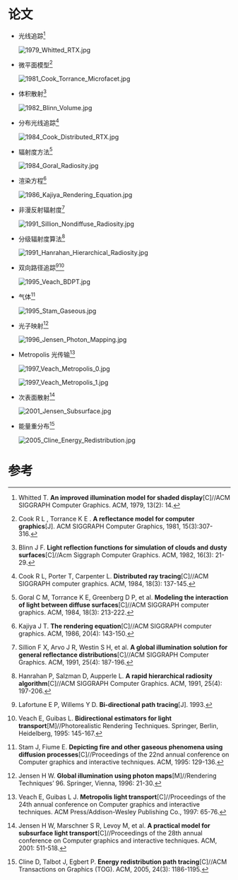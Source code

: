 # 论文

- 光线追踪[^Whitted, 1979] 

  ![1979_Whitted_RTX.jpg](https://raw.githubusercontent.com/Ubpa/ImgBed/master/Note/CG/papers/zip_jpg/1979_Whitted_RTX.jpg)

- 微平面模型[^CookTorrance, 1981] 

  ![1981_Cook_Torrance_Microfacet.jpg](https://raw.githubusercontent.com/Ubpa/ImgBed/master/Note/CG/papers/zip_jpg/1981_Cook_Torrance_Microfacet.jpg)

- 体积散射[^Blinn, 1982] 

  ![1982_Blinn_Volume.jpg](https://raw.githubusercontent.com/Ubpa/ImgBed/master/Note/CG/papers/zip_jpg/1982_Blinn_Volume.jpg)

- 分布光线追踪[^Cook, 1984] 

  ![1984_Cook_Distributed_RTX.jpg](https://raw.githubusercontent.com/Ubpa/ImgBed/master/Note/CG/papers/zip_jpg/1984_Cook_Distributed_RTX.jpg)

- 辐射度方法[^Goral, 1984] 

  ![1984_Goral_Radiosity.jpg](https://raw.githubusercontent.com/Ubpa/ImgBed/master/Note/CG/papers/zip_jpg/1984_Goral_Radiosity.jpg)

- 渲染方程[^Kajiya, 1986] 

  ![1986_Kajiya_Rendering_Equation.jpg](https://raw.githubusercontent.com/Ubpa/ImgBed/master/Note/CG/papers/zip_jpg/1986_Kajiya_Rendering_Equation.jpg)

- 非漫反射辐射度[^Sillion, 1991] 

  ![1991_Sillion_Nondiffuse_Radiosity.jpg](https://raw.githubusercontent.com/Ubpa/ImgBed/master/Note/CG/papers/zip_jpg/1991_Sillion_Nondiffuse_Radiosity.jpg)

- 分级辐射度算法[^Hanrahan, 1991] 

  ![1991_Hanrahan_Hierarchical_Radiosity.jpg](https://raw.githubusercontent.com/Ubpa/ImgBed/master/Note/CG/papers/zip_jpg/1991_Hanrahan_Hierarchical_Radiosity.jpg)

- 双向路径追踪[^Lafortune, 1993][^Veach, 1995] 

  ![1995_Veach_BDPT.jpg](https://raw.githubusercontent.com/Ubpa/ImgBed/master/Note/CG/papers/zip_jpg/1995_Veach_BDPT.jpg)

- 气体[^Stam, 1995] 

  ![1995_Stam_Gaseous.jpg](https://raw.githubusercontent.com/Ubpa/ImgBed/master/Note/CG/papers/zip_jpg/1995_Stam_Gaseous.jpg)

- 光子映射[^Jensen, 1996] 

  ![1996_Jensen_Photon_Mapping.jpg](https://raw.githubusercontent.com/Ubpa/ImgBed/master/Note/CG/papers/zip_jpg/1996_Jensen_Photon_Mapping.jpg)

- Metropolis 光传输[^Veach, 1997] 

  ![1997_Veach_Metropolis_0.jpg](https://raw.githubusercontent.com/Ubpa/ImgBed/master/Note/CG/papers/zip_jpg/1997_Veach_Metropolis_0.jpg)

  ![1997_Veach_Metropolis_1.jpg](https://raw.githubusercontent.com/Ubpa/ImgBed/master/Note/CG/papers/zip_jpg/1997_Veach_Metropolis_1.jpg)

- 次表面散射[^Jensen, 2001]

  ![2001_Jensen_Subsurface.jpg](https://raw.githubusercontent.com/Ubpa/ImgBed/master/Note/CG/papers/zip_jpg/2001_Jensen_Subsurface.jpg)

- 能量重分布[^Cline, 2005]

  ![2005_Cline_Energy_Redistribution.jpg](https://raw.githubusercontent.com/Ubpa/ImgBed/master/Note/CG/papers/zip_jpg/2005_Cline_Energy_Redistribution.jpg)

# 参考

[^Whitted, 1979]: Whitted T. **An improved illumination model for shaded display**[C]//ACM SIGGRAPH Computer Graphics. ACM, 1979, 13(2): 14.

[^CookTorrance, 1981]: Cook R L , Torrance K E . **A reflectance model for computer graphics**[J]. ACM SIGGRAPH Computer Graphics, 1981, 15(3):307-316.

[^Blinn, 1982]: Blinn J F. **Light reflection functions for simulation of clouds and dusty surfaces**[C]//Acm Siggraph Computer Graphics. ACM, 1982, 16(3): 21-29.

[^Goral, 1984]: Goral C M, Torrance K E, Greenberg D P, et al. **Modeling the interaction of light between diffuse surfaces**[C]//ACM SIGGRAPH computer graphics. ACM, 1984, 18(3): 213-222.

[^Kajiya, 1986]: Kajiya J T. **The rendering equation**[C]//ACM SIGGRAPH computer graphics. ACM, 1986, 20(4): 143-150.

[^Sillion, 1991]: Sillion F X, Arvo J R, Westin S H, et al. **A global illumination solution for general reflectance distributions**[C]//ACM SIGGRAPH Computer Graphics. ACM, 1991, 25(4): 187-196.

[^Cook, 1984]: Cook R L, Porter T, Carpenter L. **Distributed ray tracing**[C]//ACM SIGGRAPH computer graphics. ACM, 1984, 18(3): 137-145.

[^Hanrahan, 1991]: Hanrahan P, Salzman D, Aupperle L. **A rapid hierarchical radiosity algorithm**[C]//ACM SIGGRAPH Computer Graphics. ACM, 1991, 25(4): 197-206.

[^Lafortune, 1993]: Lafortune E P, Willems Y D. **Bi-directional path tracing**[J]. 1993.

[^Veach, 1995]: Veach E, Guibas L. **Bidirectional estimators for light transport**[M]//Photorealistic Rendering Techniques. Springer, Berlin, Heidelberg, 1995: 145-167.

[^Stam, 1995]: Stam J, Fiume E. **Depicting fire and other gaseous phenomena using diffusion processes**[C]//Proceedings of the 22nd annual conference on Computer graphics and interactive techniques. ACM, 1995: 129-136.

[^Jensen, 1996]: Jensen H W. **Global illumination using photon maps**[M]//Rendering Techniques’ 96. Springer, Vienna, 1996: 21-30.

[^Veach, 1997]: Veach E, Guibas L J. **Metropolis light transport**[C]//Proceedings of the 24th annual conference on Computer graphics and interactive techniques. ACM Press/Addison-Wesley Publishing Co., 1997: 65-76.

[^Jensen, 2001]: Jensen H W, Marschner S R, Levoy M, et al. **A practical model for subsurface light transport**[C]//Proceedings of the 28th annual conference on Computer graphics and interactive techniques. ACM, 2001: 511-518.

[^Cline, 2005]: Cline D, Talbot J, Egbert P. **Energy redistribution path tracing**[C]//ACM Transactions on Graphics (TOG). ACM, 2005, 24(3): 1186-1195.


